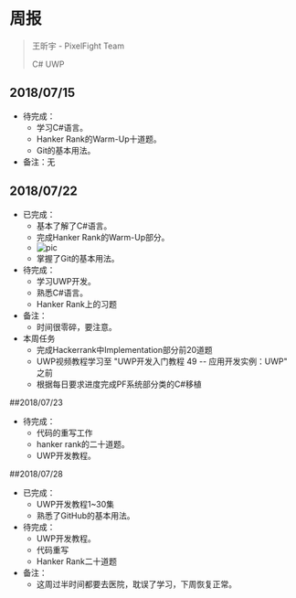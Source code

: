 # 周报

>  王昕宇 - PixelFight Team
> 
>  C#  UWP

## 2018/07/15

- 待完成：
  - 学习C#语言。
  - Hanker Rank的Warm-Up十道题。
  - Git的基本用法。
- 备注：无

## 2018/07/22

- 已完成：
  - 基本了解了C#语言。
  - 完成Hanker Rank的Warm-Up部分。
  - ![pic](https://github.com/assassin945/pixel-fight/blob/master/Hanker%20Rank.jpg)
  - 掌握了Git的基本用法。
- 待完成：
  - 学习UWP开发。
  - 熟悉C#语言。
  - Hanker Rank上的习题
- 备注：
  - 时间很零碎，要注意。
- 本周任务
  - 完成Hackerrank中Implementation部分前20道题
  - UWP视频教程学习至 "UWP开发入门教程 49 -- 应用开发实例：UWP" 之前
  - 根据每日要求进度完成PF系统部分类的C#移植
  
##2018/07/23

- 待完成：
  - 代码的重写工作
  - hanker rank的二十道题。
  - UWP开发教程。

##2018/07/28

- 已完成：
  - UWP开发教程1~30集
  - 熟悉了GitHub的基本用法。
- 待完成：
  - UWP开发教程。
  - 代码重写
  - Hanker Rank二十道题
- 备注：
  - 这周过半时间都要去医院，耽误了学习，下周恢复正常。



